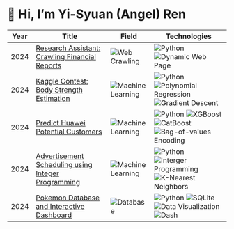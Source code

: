 # 👋 Hi, I’m Yi-Syuan (Angel) Ren

<!-- table -->
<!-- https://github.com/simple-icons/simple-icons/blob/develop/slugs.md -->
| Year | Title                                             | Field                   | Technologies                   |
|------|---------------------------------------------------|-------------------------------------------|---------------------|
| 2024 | [Research Assistant: Crawling Financial Reports](https://github.com/Angel1116/Crawling-financial-reports) | ![Web Crawling](https://img.shields.io/badge/Web%20Crawling-%23A3E4D7) | ![Python](https://img.shields.io/badge/Python-%23d3d3d3)  ![Dynamic Web Page](https://img.shields.io/badge/Dynamic%20Web%20Page%20Handling-%23ffffff)|
| 2024 | [Kaggle Contest: Body Strength Estimation](https://github.com/Angel1116/Kaggle-Contest-Body-Strength-Estimation) |![Machine Learning](https://img.shields.io/badge/Machine%20Learning-%23FFD54F) | ![Python](https://img.shields.io/badge/Python-%23d3d3d3)  ![Polynomial Regression](https://img.shields.io/badge/Polynomial%20Regression-%23ffffff)  ![Gradient Descent](https://img.shields.io/badge/Gradient%20Descent-%23ffffff)|
| 2024 | [Predict Huawei Potential Customers](https://github.com/Angel1116/Predict-Huawei-Potential-Customers) |![Machine Learning](https://img.shields.io/badge/Machine%20Learning-%23FFD54F) | ![Python](https://img.shields.io/badge/Python-%23d3d3d3)  ![XGBoost](https://img.shields.io/badge/XGBoost-%23ffffff)  ![CatBoost](https://img.shields.io/badge/CatBoost-%23ffffff)  ![Bag-of-values Encoding](https://img.shields.io/badge/Bag--of--values%20Encoding-%23ffffff) |
| 2024 | [Advertisement Scheduling using Integer Programming](https://github.com/Angel1116/Advertisement-Scheduling-using-Integer-Programming) | ![Machine Learning](https://img.shields.io/badge/Machine%20Learning-%23FFD54F) |![Python](https://img.shields.io/badge/Python-%23d3d3d3)  ![Interger Programming](https://img.shields.io/badge/Interger%20Programming-%23ffffff)  ![K-Nearest Neighbors](https://img.shields.io/badge/K--Nearest%20Neighbors-%23ffffff)|
| 2024 | [Pokemon Database and Interactive Dashboard](https://github.com/Angel1116/Pokemon-Database-and-Interactive-Dashboard) | ![Database](https://img.shields.io/badge/Database-%2385CBD9)|![Python](https://img.shields.io/badge/Python-%23d3d3d3) ![SQLite](https://img.shields.io/badge/SQLite-%23d3d3d3) ![Data Visualization](https://img.shields.io/badge/Data%20Visualization-%23ffffff)  ![Dash](https://img.shields.io/badge/Dash-%23ffffff) |
<br>

